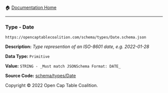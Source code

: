 :house: [Documentation Home](/docs/README.md)

---

### Type - Date

`https://opencaptablecoalition.com/schema/types/Date.schema.json`

**Description:** _Type represention of an ISO-8601 date, e.g. 2022-01-28_

**Data Type:** `Primitive`

**Value:** `STRING - _Must match JSONSchema Format: DATE_`

**Source Code:** [schema/types/Date](/schema/types/Date.schema.json)

Copyright © 2022 Open Cap Table Coalition.
